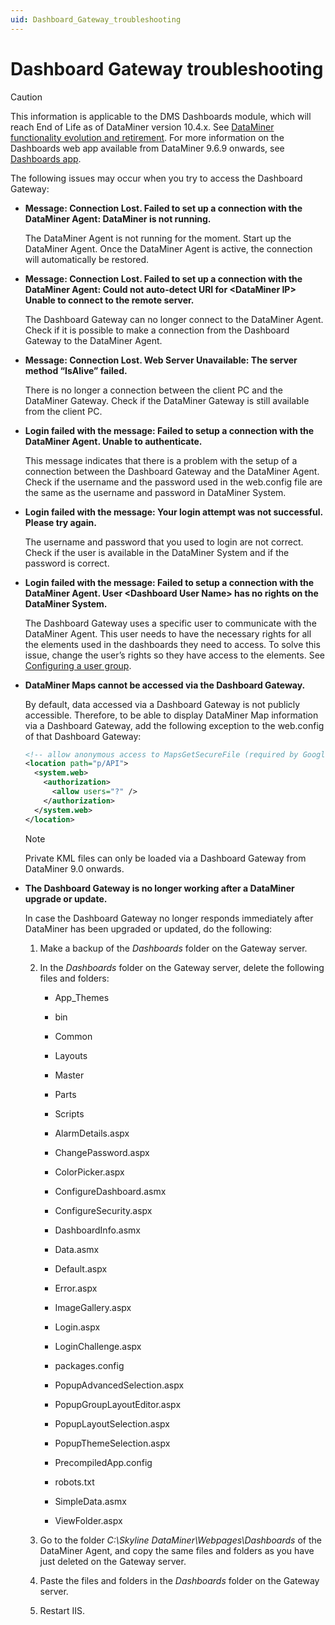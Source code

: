```yaml
---
uid: Dashboard_Gateway_troubleshooting
---
```


# Dashboard Gateway troubleshooting

> [!CAUTION]
> This information is applicable to the DMS Dashboards module, which will reach End of Life as of DataMiner version 10.4.x. See [DataMiner functionality evolution and retirement](xref:Software_support_life_cycles#dataminer-functionality-evolution-and-retirement). For more information on the Dashboards web app available from DataMiner 9.6.9 onwards, see [Dashboards app](xref:newR_D).

The following issues may occur when you try to access the Dashboard Gateway:

- **Message: Connection Lost. Failed to set up a connection with the DataMiner Agent: DataMiner is not running.**

    The DataMiner Agent is not running for the moment. Start up the DataMiner Agent. Once the DataMiner Agent is active, the connection will automatically be restored.

- **Message: Connection Lost. Failed to set up a connection with the DataMiner Agent: Could not auto-detect URI for \<DataMiner IP> Unable to connect to the remote server.**

    The Dashboard Gateway can no longer connect to the DataMiner Agent. Check if it is possible to make a connection from the Dashboard Gateway to the DataMiner Agent.

- **Message: Connection Lost. Web Server Unavailable: The server method “IsAlive” failed.**

    There is no longer a connection between the client PC and the DataMiner Gateway. Check if the DataMiner Gateway is still available from the client PC.

- **Login failed with the message: Failed to setup a connection with the DataMiner Agent. Unable to authenticate.**

    This message indicates that there is a problem with the setup of a connection between the Dashboard Gateway and the DataMiner Agent. Check if the username and the password used in the web.config file are the same as the username and password in DataMiner System.

- **Login failed with the message: Your login attempt was not successful. Please try again.**

    The username and password that you used to login are not correct. Check if the user is available in the DataMiner System and if the password is correct.

- **Login failed with the message: Failed to setup a connection with the DataMiner Agent. User \<Dashboard User Name> has no rights on the DataMiner System.**

    The Dashboard Gateway uses a specific user to communicate with the DataMiner Agent. This user needs to have the necessary rights for all the elements used in the dashboards they need to access. To solve this issue, change the user’s rights so they have access to the elements. See [Configuring a user group](xref:Configuring_a_user_group).

- **DataMiner Maps cannot be accessed via the Dashboard Gateway.**

    By default, data accessed via a Dashboard Gateway is not publicly accessible. Therefore, to be able to display DataMiner Map information via a Dashboard Gateway, add the following exception to the web.config of that Dashboard Gateway:

    ```xml
    <!-- allow anonymous access to MapsGetSecureFile (required by Google Maps) -->
    <location path="p/API">
      <system.web>
        <authorization>
          <allow users="?" />
        </authorization>
      </system.web>
    </location>
    ```

    > [!NOTE]
    > Private KML files can only be loaded via a Dashboard Gateway from DataMiner 9.0 onwards.

- **The Dashboard Gateway is no longer working after a DataMiner upgrade or update.**

    In case the Dashboard Gateway no longer responds immediately after DataMiner has been upgraded or updated, do the following:

    1. Make a backup of the *Dashboards* folder on the Gateway server.

    2. In the *Dashboards* folder on the Gateway server, delete the following files and folders:

        - App_Themes

        - bin

        - Common

        - Layouts

        - Master

        - Parts

        - Scripts

        - AlarmDetails.aspx

        - ChangePassword.aspx

        - ColorPicker.aspx

        - ConfigureDashboard.asmx

        - ConfigureSecurity.aspx

        - DashboardInfo.asmx

        - Data.asmx

        - Default.aspx

        - Error.aspx

        - ImageGallery.aspx

        - Login.aspx

        - LoginChallenge.aspx

        - packages.config

        - PopupAdvancedSelection.aspx

        - PopupGroupLayoutEditor.aspx

        - PopupLayoutSelection.aspx

        - PopupThemeSelection.aspx

        - PrecompiledApp.config

        - robots.txt

        - SimpleData.asmx

        - ViewFolder.aspx

    3. Go to the folder *C:\\Skyline DataMiner\\Webpages\\Dashboards* of the DataMiner Agent, and copy the same files and folders as you have just deleted on the Gateway server.

    4. Paste the files and folders in the *Dashboards* folder on the Gateway server.

    5. Restart IIS.
